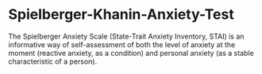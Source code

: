 # Spielberger-Khanin-Anxiety-Test
The Spielberger Anxiety Scale (State-Trait Anxiety Inventory, STAI) is an informative way of self-assessment of both the level of anxiety at the moment (reactive anxiety, as a condition) and personal anxiety (as a stable characteristic of a person).
